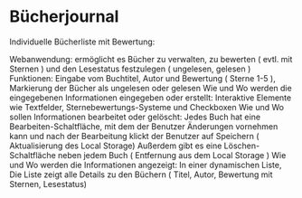# Bücherjournal

Individuelle Bücherliste mit Bewertung:

Webanwendung: 
ermöglicht es Bücher zu verwalten, zu bewerten ( evtl. mit Sternen ) und den Lesestatus festzulegen ( ungelesen, gelesen ) 
Funktionen: 
Eingabe vom Buchtitel, Autor und Bewertung ( Sterne 1-5 ), Markierung der Bücher als ungelesen oder gelesen 
Wie und Wo werden die eingegebenen Informationen eingegeben oder erstellt:
Interaktive Elemente wie Textfelder, Sternebewertungs-Systeme und Checkboxen 
Wie und Wo sollen Informationen bearbeitet oder gelöscht:
Jedes Buch hat eine Bearbeiten-Schaltfläche, mit dem der Benutzer Änderungen vornehmen kann und nach der Bearbeitung klickt der Benutzer auf Speichern ( Aktualisierung des Local Storage)
Außerdem gibt es eine Löschen-Schaltfläche neben jedem Buch ( Entfernung aus dem Local Storage )
Wie und Wo werden die Informationen angezeigt: 
In einer dynamischen Liste, Die Liste zeigt alle Details zu den Büchern ( Titel, Autor, Bewertung mit Sternen, Lesestatus) 
